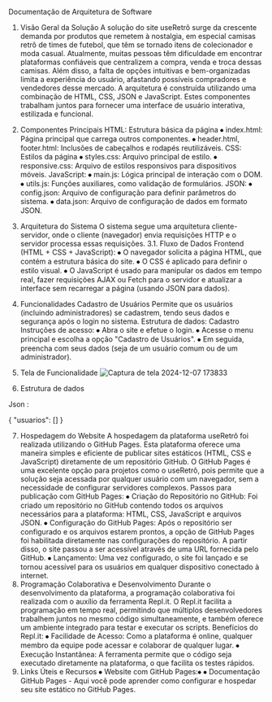 Documentação de Arquitetura de Software
1. Visão Geral da Solução
A solução do site useRetrô surge da crescente demanda por produtos que remetem à nostalgia, em especial camisas retrô de times de futebol, que têm se tornado itens de colecionador e moda casual. Atualmente, muitas pessoas têm dificuldade em encontrar plataformas confiáveis que centralizem a compra, venda e troca dessas camisas. Além disso, a falta de opções intuitivas e bem-organizadas limita a experiência do usuário, afastando possíveis compradores e vendedores desse mercado. A arquitetura é construída utilizando uma combinação de HTML, CSS, JSON e JavaScript. Estes componentes trabalham juntos para fornecer uma interface de usuário interativa, estilizada e funcional.
2. Componentes Principais
HTML: Estrutura básica da página
⦁	index.html: Página principal que carrega outros componentes.
⦁	header.html, footer.html: Inclusões de cabeçalhos e rodapés reutilizáveis.
CSS: Estilos da página
⦁	styles.css: Arquivo principal de estilo.
⦁	responsive.css: Arquivo de estilos responsivos para dispositivos móveis.
JavaScript:
⦁	main.js: Lógica principal de interação com o DOM.
⦁	utils.js: Funções auxiliares, como validação de formulários.
JSON:
⦁	config.json: Arquivo de configuração para definir parâmetros do sistema.
⦁	data.json: Arquivo de configuração de dados em formato JSON.
3. Arquitetura do Sistema
O sistema segue uma arquitetura cliente-servidor, onde o cliente (navegador) envia requisições HTTP e o servidor processa essas requisições.
3.1. Fluxo de Dados
Frontend (HTML + CSS + JavaScript):
⦁	O navegador solicita a página HTML, que contém a estrutura básica do site.
⦁	O CSS é aplicado para definir o estilo visual.
⦁	O JavaScript é usado para manipular os dados em tempo real, fazer requisições AJAX ou Fetch para o servidor e atualizar a interface sem recarregar a página (usando JSON para dados).
4. Funcionalidades
Cadastro de Usuários
Permite que os usuários (incluindo administradores) se cadastrem, tendo seus dados e segurança após o login no sistema.
Estrutura de dados: Cadastro
Instruções de acesso:
⦁	Abra o site e efetue o login.
⦁	Acesse o menu principal e escolha a opção "Cadastro de Usuários".
⦁	Em seguida, preencha com seus dados (seja de um usuário comum ou de um administrador).
5. Tela de Funcionalidade
 ![Captura de tela 2024-12-07 173833](https://github.com/user-attachments/assets/088c25f5-c85a-458d-8da0-e4d1ceca4197)

6. Estrutura de dados

Json :

{
    "usuarios": []
}


7. Hospedagem do Website
A hospedagem da plataforma useRetrô foi realizada utilizando o GitHub Pages. Esta plataforma oferece uma maneira simples e eficiente de publicar sites estáticos (HTML, CSS e JavaScript) diretamente de um repositório GitHub. O GitHub Pages é uma excelente opção para projetos como o useRetrô, pois permite que a solução seja acessada por qualquer usuário com um navegador, sem a necessidade de configurar servidores complexos.
Passos para publicação com GitHub Pages:
⦁	Criação do Repositório no GitHub: Foi criado um repositório no GitHub contendo todos os arquivos necessários para a plataforma: HTML, CSS, JavaScript e arquivos JSON.
⦁	Configuração do GitHub Pages: Após o repositório ser configurado e os arquivos estarem prontos, a opção de GitHub Pages foi habilitada diretamente nas configurações do repositório. A partir disso, o site passou a ser acessível através de uma URL fornecida pelo GitHub.
⦁	Lançamento: Uma vez configurado, o site foi lançado e se tornou acessível para os usuários em qualquer dispositivo conectado à internet.
8. Programação Colaborativa e Desenvolvimento
Durante o desenvolvimento da plataforma, a programação colaborativa foi realizada com o auxílio da ferramenta Repl.it. O Repl.it facilita a programação em tempo real, permitindo que múltiplos desenvolvedores trabalhem juntos no mesmo código simultaneamente, e também oferece um ambiente integrado para testar e executar os scripts.
Benefícios do Repl.it:
⦁	Facilidade de Acesso: Como a plataforma é online, qualquer membro da equipe pode acessar e colaborar de qualquer lugar.
⦁	Execução Instantânea: A ferramenta permite que o código seja executado diretamente na plataforma, o que facilita os testes rápidos.
9. Links Úteis e Recursos
⦁	Website com GitHub Pages:⦁	 ⦁	Documentação GitHub Pages - Aqui você pode aprender como configurar e hospedar seu site estático no GitHub Pages.


